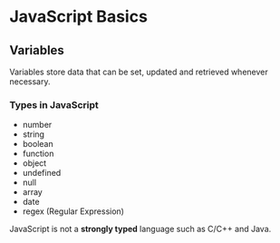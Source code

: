 # JavaScript Basics

## Variables

Variables store data that can be set, updated and retrieved whenever necessary.

### Types in JavaScript
* number
* string
* boolean
* function
* object
* undefined
* null
* array
* date
* regex (Regular Expression)

JavaScript is not a **strongly typed** language such as C/C++ and Java. 

